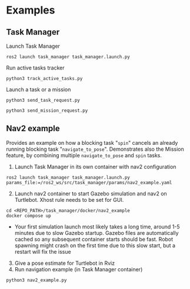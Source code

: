 # Examples

## Task Manager

Launch Task Manager

```
ros2 launch task_manager task_manager.launch.py
```

Run active tasks tracker

```
python3 track_active_tasks.py
```

Launch a task or a mission
```
python3 send_task_request.py
```
```
python3 send_mission_request.py
```

## Nav2 example
Provides an example on how a blocking task "`spin`" cancels an already running blocking task "`navigate_to_pose`". Demonstrates also the Mission feature, by combining multiple `navigate_to_pose` and `spin` tasks.

1. Launch Task Manager in its own container with nav2 configuration

```
ros2 launch task_manager task_manager.launch.py params_file:=/ros2_ws/src/task_manager/params/nav2_example.yaml
```

2. Launch nav2 container to start Gazebo simulation and nav2 on Turtlebot. Xhost rule needs to be set for GUI.

```
cd <REPO_PATH>/task_manager/docker/nav2_example
docker compose up
```
- Your first simulation launch most likely takes a long time, around 1-5 minutes due to slow Gazebo startup. Gazebo files are automatically cached so any subsequent container starts should be fast. Robot spawning might crash on the first time due to this slow start, but a restart will fix the issue

3. Give a pose estimate for Turtlebot in Rviz
4. Run navigation example (in Task Manager container)
```
python3 nav2_example.py
```
